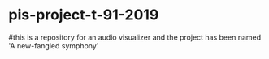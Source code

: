 # pis-project-t-91-2019
#this is a repository for an audio visualizer and the project has been named 'A new-fangled symphony'
